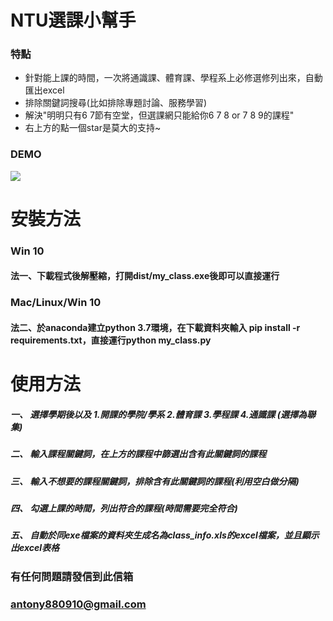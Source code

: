 
# NTU選課小幫手 
### 特點
* 針對能上課的時間，一次將通識課、體育課、學程系上必修選修列出來，自動匯出excel
* 排除關鍵詞搜尋(比如排除專題討論、服務學習)
* 解決"明明只有6 7節有空堂，但選課網只能給你6 7 8 or 7 8 9的課程"
* 右上方的點一個star是莫大的支持~
### DEMO 


<img src="https://user-images.githubusercontent.com/29053630/126745433-d21afc0b-b1e5-4598-b690-821edd395d64.gif">

# 安裝方法 
### Win 10
#### 法一、下載程式後解壓縮，打開dist/my_class.exe後即可以直接運行
### Mac/Linux/Win 10
#### 法二、於anaconda建立python 3.7環境，在下載資料夾輸入 pip install -r requirements.txt，直接運行python my_class.py
# 使用方法
##### 一、 選擇學期後以及 1.開課的學院/學系 2.體育課 3.學程課 4.通識課 (選擇為聯集)
##### 二、 輸入課程關鍵詞，在上方的課程中篩選出含有此關鍵詞的課程
##### 三、 輸入不想要的課程關鍵詞，排除含有此關鍵詞的課程(利用空白做分隔)
##### 四、 勾選上課的時間，列出符合的課程(時間需要完全符合)
##### 五、 自動於同exe檔案的資料夾生成名為class_info.xls的excel檔案，並且顯示出excel表格

### 有任何問題請發信到此信箱
### antony880910@gmail.com

